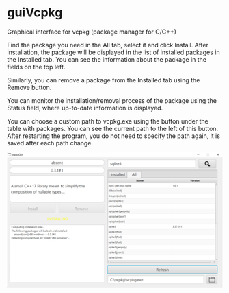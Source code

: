 # guiVcpkg
Graphical interface for vcpkg (package manager for C/C++)

Find the package you need in the All tab, select it and click Install. After installation, the package will be displayed in the list of installed packages in the Installed tab. You can see the information about the package in the fields on the top left.

Similarly, you can remove a package from the Installed tab using the Remove button.

You can monitor the installation/removal process of the package using the Status field, where up-to-date information is displayed.

You can choose a custom path to vcpkg.exe using the button under the table with packages. You can see the current path to the left of this button. After restarting the program, you do not need to specify the path again, it is saved after each path change.

![alt text](https://github.com/nightness3/guiVcpkg/blob/master/src/main/resources/img/screenshot.png?raw=true "Screenshot")
